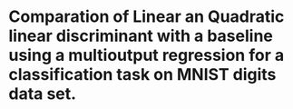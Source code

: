 # Comparation of Linear an Quadratic linear discriminant with a baseline using a multioutput regression for a classification task on MNIST digits data set.
